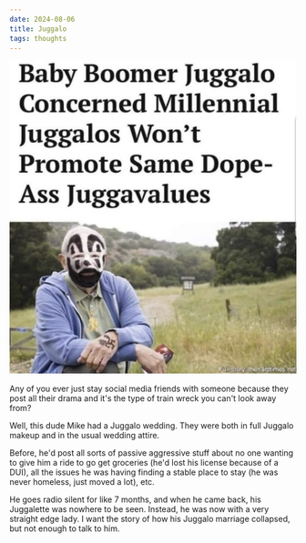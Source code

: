 ```yaml
---
date: 2024-08-06
title: Juggalo
tags: thoughts
---
```


![juggalo](https://raw.githubusercontent.com/muneer78/muneer78.github.io/master/images/juggalo.png)

Any of you ever just stay social media friends with someone because they post all their drama and it's the type of train wreck you can't look away from?

Well, this dude Mike had a Juggalo wedding. They were both in full Juggalo makeup and in the usual wedding attire.

Before, he'd post all sorts of passive aggressive stuff about no one wanting to give him a ride to go get groceries (he'd lost his license because of a DUI), all the issues he was having finding a stable place to stay (he was never homeless, just moved a lot), etc. 

He goes radio silent for like 7 months, and when he came back, his Juggalette was nowhere to be seen. Instead, he was now with a very straight edge lady. I want the story of how his Juggalo marriage collapsed, but not enough to talk to him.
